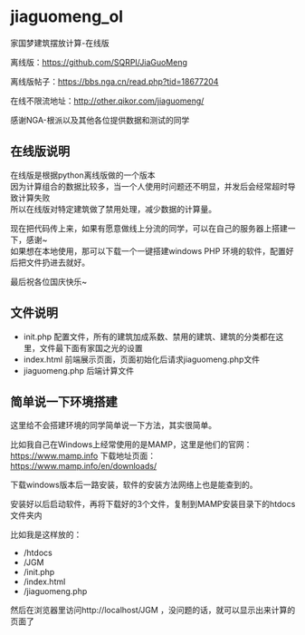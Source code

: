 # jiaguomeng_ol
家国梦建筑摆放计算-在线版

离线版：https://github.com/SQRPI/JiaGuoMeng 

离线版帖子：https://bbs.nga.cn/read.php?tid=18677204

在线不限流地址：http://other.qikor.com/jiaguomeng/

感谢NGA-根派以及其他各位提供数据和测试的同学

## 在线版说明

在线版是根据python离线版做的一个版本<br>
因为计算组合的数据比较多，当一个人使用时问题还不明显，并发后会经常超时导致计算失败<br>
所以在线版对特定建筑做了禁用处理，减少数据的计算量。

现在把代码传上来，如果有愿意做线上分流的同学，可以在自己的服务器上搭建一下，感谢~<br>
如果想在本地使用，那可以下载一个一键搭建windows PHP 环境的软件，配置好后把文件扔进去就好。

最后祝各位国庆快乐~

## 文件说明

 - init.php 配置文件，所有的建筑加成系数、禁用的建筑、建筑的分类都在这里，文件最下面有家国之光的设置
 - index.html 前端展示页面，页面初始化后请求jiaguomeng.php文件
 - jiaguomeng.php 后端计算文件

## 简单说一下环境搭建

这里给不会搭建环境的同学简单说一下方法，其实很简单。

比如我自己在Windows上经常使用的是MAMP，这里是他们的官网：https://www.mamp.info
下载地址页面：https://www.mamp.info/en/downloads/

下载windows版本后一路安装，软件的安装方法网络上也是能查到的。

安装好以后启动软件，再将下载好的3个文件，复制到MAMP安装目录下的htdocs文件夹内

比如我是这样放的：

 * /htdocs
 *  /JGM
 *   /init.php
 *   /index.html
 *   /jiaguomeng.php
     
然后在浏览器里访问http://localhost/JGM ，没问题的话，就可以显示出来计算的页面了
